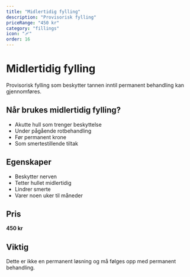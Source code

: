 ```yaml
---
title: "Midlertidig fylling"
description: "Provisorisk fylling"
priceRange: "450 kr"
category: "fillings"
icon: "🩹"
order: 16
---
```


# Midlertidig fylling

Provisorisk fylling som beskytter tannen inntil permanent behandling kan gjennomføres.

## Når brukes midlertidig fylling?
- Akutte hull som trenger beskyttelse
- Under pågående rotbehandling
- Før permanent krone
- Som smertestillende tiltak

## Egenskaper
- Beskytter nerven
- Tetter hullet midlertidig
- Lindrer smerte
- Varer noen uker til måneder

## Pris
**450 kr**

## Viktig
Dette er ikke en permanent løsning og må følges opp med permanent behandling.